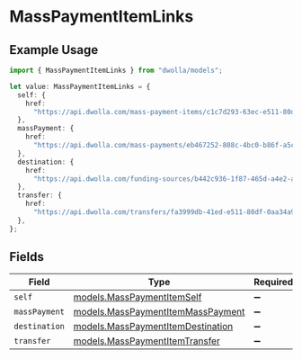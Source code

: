 # MassPaymentItemLinks

## Example Usage

```typescript
import { MassPaymentItemLinks } from "dwolla/models";

let value: MassPaymentItemLinks = {
  self: {
    href:
      "https://api.dwolla.com/mass-payment-items/c1c7d293-63ec-e511-80df-0aa34a9b2388",
  },
  massPayment: {
    href:
      "https://api.dwolla.com/mass-payments/eb467252-808c-4bc0-b86f-a5cd01454563",
  },
  destination: {
    href:
      "https://api.dwolla.com/funding-sources/b442c936-1f87-465d-a4e2-a982164b26bd",
  },
  transfer: {
    href:
      "https://api.dwolla.com/transfers/fa3999db-41ed-e511-80df-0aa34a9b2388",
  },
};
```

## Fields

| Field                                                                        | Type                                                                         | Required                                                                     | Description                                                                  |
| ---------------------------------------------------------------------------- | ---------------------------------------------------------------------------- | ---------------------------------------------------------------------------- | ---------------------------------------------------------------------------- |
| `self`                                                                       | [models.MassPaymentItemSelf](../models/masspaymentitemself.md)               | :heavy_minus_sign:                                                           | N/A                                                                          |
| `massPayment`                                                                | [models.MassPaymentItemMassPayment](../models/masspaymentitemmasspayment.md) | :heavy_minus_sign:                                                           | N/A                                                                          |
| `destination`                                                                | [models.MassPaymentItemDestination](../models/masspaymentitemdestination.md) | :heavy_minus_sign:                                                           | N/A                                                                          |
| `transfer`                                                                   | [models.MassPaymentItemTransfer](../models/masspaymentitemtransfer.md)       | :heavy_minus_sign:                                                           | N/A                                                                          |